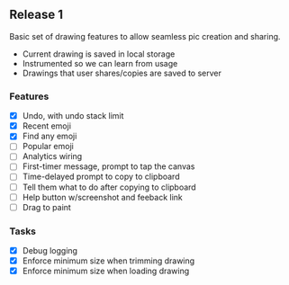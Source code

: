 ## Release 1

Basic set of drawing features to allow seamless pic creation and sharing.
* Current drawing is saved in local storage
* Instrumented so we can learn from usage
* Drawings that user shares/copies are saved to server

### Features

- [x] Undo, with undo stack limit
- [x] Recent emoji
- [x] Find any emoji
- [ ] Popular emoji
- [ ] Analytics wiring
- [ ] First-timer message, prompt to tap the canvas
- [ ] Time-delayed prompt to copy to clipboard
- [ ] Tell them what to do after copying to clipboard
- [ ] Help button w/screenshot and feeback link
- [ ] Drag to paint

### Tasks

- [x] Debug logging
- [x] Enforce minimum size when trimming drawing
- [x] Enforce minimum size when loading drawing
